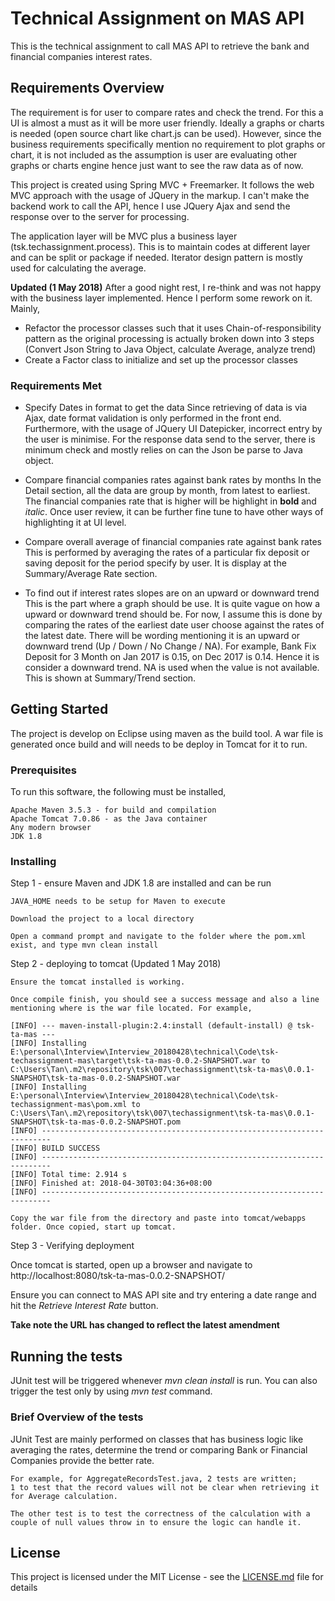 # Technical Assignment on MAS API

This is the technical assignment to call MAS API to retrieve the bank and financial companies interest rates.  

## Requirements Overview

The requirement is for user to compare rates and check the trend.  For this a UI is almost a must as it will be more user friendly.  Ideally a graphs or charts is needed (open source chart like chart.js can be used).  However, since the business requirements specifically mention no requirement to plot graphs or chart, it is not included as the assumption is user are evaluating other graphs or charts engine hence just want to see the raw data as of now.

This project is created using Spring MVC + Freemarker.  It follows the web MVC approach with the usage of JQuery in the markup.  I can't make the backend work to call the API, hence I use JQuery Ajax and send the response over to the server for processing.  

The application layer will be MVC plus a business layer (tsk.techassignment.process).  This is to maintain codes at different layer and can be split or package if needed.  Iterator design pattern is mostly used for calculating the average.  

**Updated (1 May 2018)**
After a good night rest, I re-think and was not happy with the business layer implemented.  Hence I perform some rework on it.  Mainly,
- Refactor the processor classes such that it uses Chain-of-responsibility pattern as the original processing is actually broken down into 3 steps (Convert Json String to Java Object, calculate Average, analyze trend)
- Create a Factor class to initialize and set up the processor classes

### Requirements Met

* Specify Dates in format to get the data
Since retrieving of data is via Ajax, date format validation is only performed in the front end.  Furthermore, with the usage of JQuery UI Datepicker, incorrect entry by the user is minimise.  For the response data send to the server, there is minimum check and mostly relies on can the Json be parse to Java object.

* Compare financial companies rates against bank rates by months
In the Detail section, all the data are group by month, from latest to earliest.  The financial companies rate that is higher will be highlight in **bold** and *italic*.  Once user review, it can be further fine tune to have other ways of highlighting it at UI level.

* Compare overall average of financial companies rate against bank rates
This is performed by averaging the rates of a particular fix deposit or saving deposit for the period specify by user.  It is display at the Summary/Average Rate section.

* To find out if interest rates slopes are on an upward or downward trend
This is the part where a graph should be use.  It is quite vague on how a upward or downward trend should be. For now, I assume this is done by comparing the rates of the earliest date user choose against the rates of the latest date.  There will be wording mentioning it is an upward or downward trend (Up / Down / No Change / NA).  For example, Bank Fix Deposit for 3 Month on Jan 2017 is 0.15, on Dec 2017 is 0.14.  Hence it is consider a downward trend.  NA is used when the value is not available.  This is shown at Summary/Trend section.

## Getting Started

The project is develop on Eclipse using maven as the build tool.  A war file is generated once build and will needs to be deploy in Tomcat for it to run.

### Prerequisites

To run this software, the following must be installed,

```
Apache Maven 3.5.3 - for build and compilation
Apache Tomcat 7.0.86 - as the Java container
Any modern browser 
JDK 1.8
```

### Installing

Step 1 - ensure Maven and JDK 1.8 are installed and can be run

```
JAVA_HOME needs to be setup for Maven to execute

Download the project to a local directory

Open a command prompt and navigate to the folder where the pom.xml exist, and type mvn clean install
```

Step 2 - deploying to tomcat (Updated 1 May 2018)

```
Ensure the tomcat installed is working.

Once compile finish, you should see a success message and also a line mentioning where is the war file located. For example,

[INFO] --- maven-install-plugin:2.4:install (default-install) @ tsk-ta-mas ---
[INFO] Installing E:\personal\Interview\Interview_20180428\technical\Code\tsk-techassignment-mas\target\tsk-ta-mas-0.0.2-SNAPSHOT.war to C:\Users\Tan\.m2\repository\tsk\007\techassignment\tsk-ta-mas\0.0.1-SNAPSHOT\tsk-ta-mas-0.0.2-SNAPSHOT.war
[INFO] Installing E:\personal\Interview\Interview_20180428\technical\Code\tsk-techassignment-mas\pom.xml to C:\Users\Tan\.m2\repository\tsk\007\techassignment\tsk-ta-mas\0.0.1-SNAPSHOT\tsk-ta-mas-0.0.2-SNAPSHOT.pom
[INFO] ------------------------------------------------------------------------
[INFO] BUILD SUCCESS
[INFO] ------------------------------------------------------------------------
[INFO] Total time: 2.914 s
[INFO] Finished at: 2018-04-30T03:04:36+08:00
[INFO] ------------------------------------------------------------------------

Copy the war file from the directory and paste into tomcat/webapps folder. Once copied, start up tomcat.
```

Step 3 - Verifying deployment 

Once tomcat is started, open up a browser and navigate to http://localhost:8080/tsk-ta-mas-0.0.2-SNAPSHOT/

Ensure you can connect to MAS API site and try entering a date range and hit the *Retrieve Interest Rate* button.

**Take note the URL has changed to reflect the latest amendment**

## Running the tests

JUnit test will be triggered whenever *mvn clean install* is run.  You can also trigger the test only by using *mvn test* command.

### Brief Overview of the tests

JUnit Test are mainly performed on classes that has business logic like averaging the rates, determine the trend or comparing Bank or Financial Companies provide the better rate.

```
For example, for AggregateRecordsTest.java, 2 tests are written;
1 to test that the record values will not be clear when retrieving it for Average calculation.

The other test is to test the correctness of the calculation with a couple of null values throw in to ensure the logic can handle it.
```

## License

This project is licensed under the MIT License - see the [LICENSE.md](LICENSE.md) file for details
